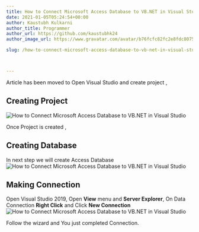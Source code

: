 ```yaml
---
title: How to Connect Microsoft Access Database to VB.NET in Visual Studio?
date: 2021-01-05T05:24:54+00:00
author: Kaustubh Kulkarni
author_title: Programmer
author_url: https://github.com/kaustubhk24
author_image_url: https://www.gravatar.com/avatar/b76fcfc82fc2e8fdc8075636f1735f61?s=200

slug: /how-to-connect-microsoft-access-database-to-vb-net-in-visual-studio/



---
```

Article has been moved to
Open Visual Studio and create project ,

## Creating Project
![How to Connect Microsoft Access Database to VB.NET in Visual Studio](https://kaustubhk24.netlify.app/imgs/wp-content/uploads/2021/01/image-7.png) 

Once Project is created , 

## Creating Database

In next step we will create Access Database 
![How to Connect Microsoft Access Database to VB.NET in Visual Studio](https://kaustubhk24.netlify.app/imgs/wp-content/uploads/2021/01/image-8.png) 

## Making Connection

Open Visual Studio 2019, Open **View** menu and **Server Explorer**, On Data Connection **Right Click** and Click **New Connection**
![How to Connect Microsoft Access Database to VB.NET in Visual Studio](https://kaustubhk24.netlify.app/imgs/wp-content/uploads/2021/01/image-9.png) 

Follow the wizard and You just completed Connection.

